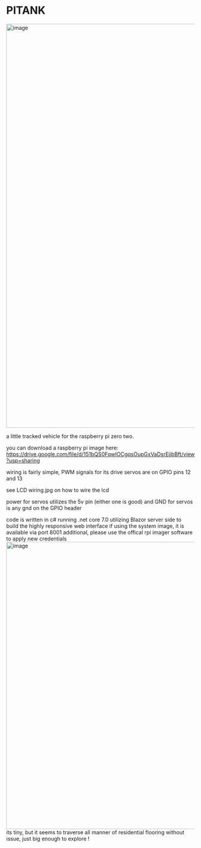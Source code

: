 # PITANK
<img width="1080" alt="image" src="https://github.com/philosiraptor/PITANK/assets/7144712/3c475833-15ed-4910-96b3-ce79eb5d373b">

a little tracked vehicle for the raspberry pi zero two.

you can download a raspberry pi image here:
https://drive.google.com/file/d/151bQS0FqwIOCgqsOupGxVaDsrEjjbBft/view?usp=sharing

wiring is fairly simple, PWM signals for its drive servos are on GPIO pins 12 and 13

see LCD wiring.jpg on how to wire the lcd

power for servos utilizes the 5v pin (either one is good)
and GND for servos is any gnd on the GPIO header

code is written in c# running .net core 7.0 utilizing Blazor server side to build the highly responsive web interface
if using the system image, it is available via port 8001
additional, please use the offical rpi imager software to apply new credentials 
<img width="768" alt="image" src="https://github.com/philosiraptor/PITANK/assets/7144712/89f5a9b1-f8a2-4b84-8dcb-f21032d63584">
its tiny, but it seems to traverse all manner of residential flooring without issue, just big enough to explore !
